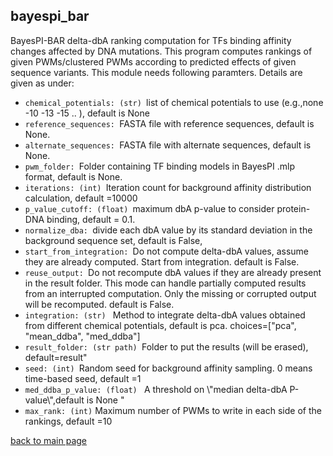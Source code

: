 ## bayespi_bar
<p>BayesPI-BAR delta-dbA ranking computation for TFs binding affinity changes affected by DNA mutations. This program computes rankings of given PWMs/clustered PWMs according to predicted effects of given sequence variants. This module needs following paramters. Details are given as under: </p>

<ul>
  <li><code>chemical_potentials: (str) </code>list of chemical potentials to use (e.g.,none -10 -13 -15 .. ), default is None </li>
  <li><code>reference_sequences: </code>FASTA file with reference sequences, default is None.</li>
  <li><code>alternate_sequences: </code>FASTA file with alternate sequences, default is None.</li>
  <li><code>pwm_folder: </code>Folder containing TF binding models in BayesPI .mlp format, default is None.</li>
  <li><code>iterations: (int) </code>Iteration count for background affinity distribution calculation, default =10000 </li>
  <li><code>p_value_cutoff: (float) </code>maximum dbA p-value to consider protein-DNA binding, default = 0.1.</li>
  <li><code>normalize_dba: </code>divide each dbA value by its standard deviation in the background sequence set, default is False,</li>
  <li><code>start_from_integration: </code>Do not compute delta-dbA values, assume they are already computed. Start from integration. default is False.</li>
  <li><code>reuse_output: </code>Do not recompute dbA values if they are already present in the result folder. This mode can handle partially computed results from an interrupted computation. Only the missing or corrupted output will be recomputed. default is False.</li>
  <li><code>integration: (str) </code> Method to integrate delta-dbA values obtained from different chemical potentials, default is pca. choices=["pca", "mean_ddba", "med_ddba"] </li>
  <li><code>result_folder: (str path) </code>Folder to put the results (will be erased), default=result"</li>
  <li><code>seed: (int) </code>Random seed for background affinity sampling. 0 means time-based seed, default =1 </li>
  <li><code>med_ddba_p_value: (float) </code> A threshold on \"median delta-dbA P-value\",default is None "</li>
  <li><code>max_rank: (int)</code> Maximum number of PWMs to write in each side of the rankings, default =10</li>
 
  </ul>
  
[back to main page](index.md)
